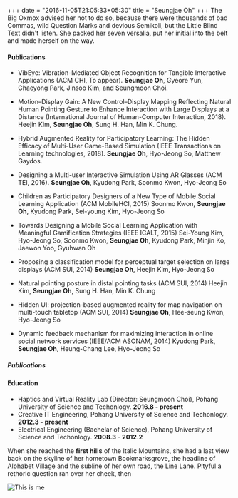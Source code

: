 +++ 
date = "2016-11-05T21:05:33+05:30" 
title = "Seungjae Oh" 
+++
The Big Oxmox advised her not to do so, because there were thousands of bad Commas, wild Question Marks and devious Semikoli, but the Little Blind Text didn't listen. She packed her seven versalia, put her initial into the belt and made herself on the way.
#### Publications

* VibEye: Vibration-Mediated Object Recognition for Tangible Interactive Applications (ACM CHI, To appear). 
**Seungjae Oh**, Gyeore Yun, Chaeyong Park, Jinsoo Kim, and Seungmoon Choi.

* Motion–Display Gain: A New Control–Display Mapping Reflecting Natural Human Pointing Gesture to Enhance Interaction with Large Displays at a Distance (International Journal of Human-Computer Interaction, 2018). 
Heejin Kim, **Seungjae Oh**, Sung H. Han, Min K. Chung. 

* Hybrid Augmented Reality for Participatory Learning: The Hidden Efficacy of Multi-User Game-Based Simulation (IEEE Transactions on Learning technologies, 2018). 
**Seungjae Oh**, Hyo-Jeong So, Matthew Gaydos.

* Designing a Multi-user Interactive Simulation Using AR Glasses (ACM TEI, 2016). 
**Seungjae Oh**, Kyudong Park, Soonmo Kwon, Hyo-Jeong So

* Children as Participatory Designers of a New Type of Mobile Social Learning Application (ACM MobileHCI, 2015)
Soonmo Kwon, **Seungjae Oh**, Kyudong Park, Sei-young Kim, Hyo-Jeong So

* Towards Designing a Mobile Social Learning Application with Meaningful Gamification Strategies (IEEE ICALT, 2015)
Sei-Young Kim, Hyo-Jeong So, Soonmo Kwon, **Seungjae Oh**, Kyudong Park, Minjin Ko, Jaewon Yoo, Gyuhwan Oh

* Proposing a classification model for perceptual target selection on large displays (ACM SUI, 2014)
**Seungjae Oh**, Heejin Kim, Hyo-Jeong So

* Natural pointing posture in distal pointing tasks (ACM SUI, 2014)
Heejin Kim, **Seungjae Oh**, Sung H. Han, Min K. Chung

* Hidden UI: projection-based augmented reality for map navigation on multi-touch tabletop (ACM SUI, 2014)
**Seungjae Oh**, Hee-seung Kwon, Hyo-Jeong So

* Dynamic feedback mechanism for maximizing interaction in online social network services (IEEE/ACM ASONAM, 2014)
Kyudong Park, **Seungjae Oh**, Heung-Chang Lee, Hyo-Jeong So

##### Publications

#### Education

* Haptics and Virtual Reality Lab (Director: Seungmoon Choi), Pohang University of Science and Techonlogy. **2016.8 - present**
* Creative IT Engineering, Pohang University of Science and Techonlogy. **2012.3 - present**
* Electrical Engineering (Bachelar of Science), Pohang University of Science and Techonlogy. **2008.3 - 2012.2**

When she reached the **first hills** of the Italic Mountains, she had a last view back on the skyline of her hometown Bookmarksgrove, the headline of Alphabet Village and the subline of her own road, the Line Lane. Pityful a rethoric question ran over her cheek, then

![This is me][1]

[1]: /img/seungjae.jpg
